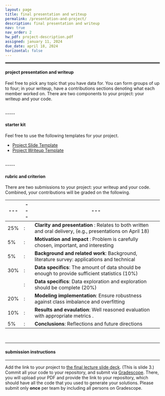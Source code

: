 ```yaml
---
layout: page
title: final presentation and writeup
permalink: /presentation-and-project/
description: final presentation and writeup
nav: true
nav_order: 2
hw_pdf: project-description.pdf
assigned: january 11, 2024
due_date: april 18, 2024
horizontal: false
---
```


<hr style="border:2px solid gray">

#### project presentation and writeup

Feel free to pick any topic that you have data for. You can form groups of up to four; in your writeup, have a contributions sections denoting what each member worked on. There are two components to your project: your writeup and your code. 

<br>
-----

#### starter kit

Feel free to use the following templates for your project.

* [Project Slide Template](https://docs.google.com/presentation/d/1cH9TaR2MHpiYLMkeZjyZ7e78E00jE66zNv6xxu6M72E/edit#slide=id.p)
* [Project Writeup Template](https://www.overleaf.com/read/kszvtsstmnfs)

<br>
-----

#### rubric and criterion

There are two submissions to your project: your writeup and your code. Combined, your contributions will be graded on the following.

|---|---|---|
|---|---|---|
| 25% | : | __Clarity and presentation__ : Relates to both written and oral delivery, (e.g., presentations on April 18) |
| 5% | : |  __Motivation and impact__ : Problem is carefully chosen, important, and interesting |
| 5% | : |  __Background and related work__: Background, literature survey: applications and technical |
| 30% | : | __Data specifics__: The amount of data should be enough to provide sufficient statistics (10%) |
|     | : | __Data specifics__: Data exploration and exploration should be complete (20%) |
| 20% | : | __Modeling implementation__: Ensure robustness against class imbalance and overfitting
| 10% | : | __Results and evaulation__: Well reasoned evaluation with appropriate metrics .
| 5%  | : | __Conclusions__: Reflections and future directions

<br>

-----
#### submission instructions
-----

Add the link to your project to [the final lecture slide deck](https://docs.google.com/presentation/d/1Hob7JSEPMioPAP6rHdxFbJR-QAB5hGZi/edit#slide=id.p3). (This is slide 3.) Commit all your code to your repository, and submit via [Gradescope](https://www.gradescope.com/). There, you will upload your PDF and provide the link to your repository, which should have all the code that you used to generate your solutions. Please submit only __once__ per team by including all persons on Gradescope.

<!--
<br><br><br>
<hr style="border:2px solid gray">
#### project checkpoint
-----
-->


